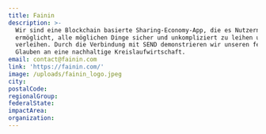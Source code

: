 ```yaml
---
title: Fainin
description: >-
  Wir sind eine Blockchain basierte Sharing-Economy-App, die es Nutzern
  ermöglicht, alle möglichen Dinge sicher und unkompliziert zu leihen und zu
  verleihen. Durch die Verbindung mit SEND demonstrieren wir unseren festen
  Glauben an eine nachhaltige Kreislaufwirtschaft. 
email: contact@fainin.com
link: 'https://fainin.com/'
image: /uploads/fainin_logo.jpeg
city:
postalCode:
regionalGroup:
federalState:
impactArea:
organization:
---
```


